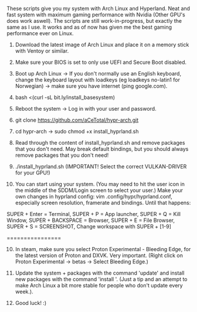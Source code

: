 These scripts give you my system with Arch Linux and Hyperland. Neat and fast system with maximum gaming performance with Nvidia (Other GPU's does work aswell). The scripts are still work-in-progress, but exactly the same as I use. It works and as of now has given me the best gaming performance ever on Linux.

1. Download the latest image of Arch Linux and place it on a memory stick with Ventoy or similar.

2. Make sure your BIOS is set to only use UEFI and Secure Boot disabled.

3. Boot up Arch Linux -> If you don't normally use an English keyboard, change the keyboard layout with loadkeys (eg loadkeys no-latin1 for Norwegian) -> make sure you have internet (ping google.com).

4. bash <(curl -sL bit.ly/install_basesystem)

5. Reboot the system -> Log in with your user and password.

6. git clone https://github.com/aCeTotal/hypr-arch.git

7. cd hypr-arch -> sudo chmod +x install_hyprland.sh

8. Read through the content of install_hyprland.sh and remove packages that you don't need. May break default bindings, but you should always remove packages that you don't need!

9. ./install_hyprland.sh (IMPORTANT! Select the correct VULKAN-DRIVER for your GPU!)

10. You can start using your system. (You may need to hit the user icon in the middle of the SDDM/Login screen to select your user.) Make your own changes in hyprland config: vim .config/hypr/hyprland.conf, especially screen resolution, framerate and bindings. Until that happens:

SUPER + Enter = Terminal, 
SUPER + P = App launcher, 
SUPER + Q = Kill Window,
SUPER + BACKSPACE = Browser, 
SUPER + E = File Browser, 
SUPER + S = SCREENSHOT, 
Change workspace with SUPER + [1-9]

================

10. In steam, make sure you select Proton Experimental - Bleeding Edge, for the latest version of Proton and DXVK. Very important. (Right click on Proton Experimental -> betas -> Select Bleeding Edge.)

11. Update the system + packages with the command 'update' and install new packages with the command 'install <package>'. (Just a tip and an attempt to make Arch Linux a bit more stable for people who don't update every week.).

12. Good luck! :)
